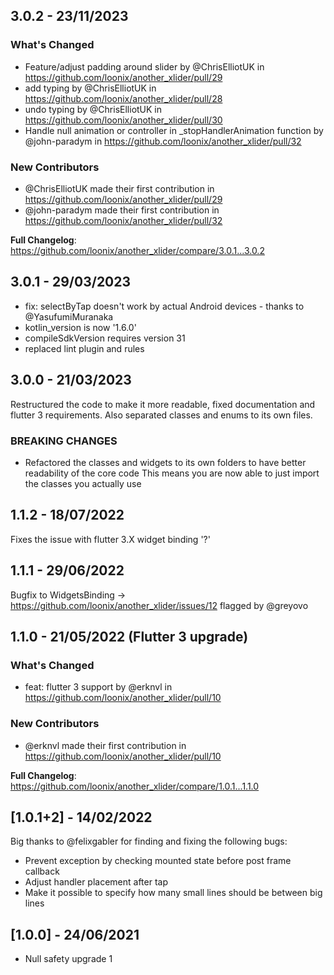 ## 3.0.2 - 23/11/2023
### What's Changed
* Feature/adjust padding around slider by @ChrisElliotUK in https://github.com/loonix/another_xlider/pull/29
* add typing by @ChrisElliotUK in https://github.com/loonix/another_xlider/pull/28
* undo typing by @ChrisElliotUK in https://github.com/loonix/another_xlider/pull/30
* Handle null animation or controller in _stopHandlerAnimation function by @john-paradym in https://github.com/loonix/another_xlider/pull/32

### New Contributors
* @ChrisElliotUK made their first contribution in https://github.com/loonix/another_xlider/pull/29
* @john-paradym made their first contribution in https://github.com/loonix/another_xlider/pull/32

**Full Changelog**: https://github.com/loonix/another_xlider/compare/3.0.1...3.0.2

## 3.0.1 - 29/03/2023
- fix: selectByTap doesn't work by actual Android devices - thanks to @YasufumiMuranaka
- kotlin_version is now '1.6.0'
- compileSdkVersion requires version 31
- replaced lint plugin and rules

## 3.0.0 - 21/03/2023
Restructured the code to make it more readable, fixed documentation and flutter 3 requirements.
Also separated classes and enums to its own files.

### BREAKING CHANGES
* Refactored the classes and widgets to its own folders to have better readability of the core code
This means you are now able to just import the classes you actually use
## 1.1.2 - 18/07/2022
Fixes the issue with flutter 3.X widget binding '?'
## 1.1.1 - 29/06/2022
Bugfix to WidgetsBinding -> https://github.com/loonix/another_xlider/issues/12 flagged by @greyovo
## 1.1.0 - 21/05/2022 (Flutter 3 upgrade)

### What's Changed
* feat: flutter 3 support by @erknvl in https://github.com/loonix/another_xlider/pull/10

### New Contributors
* @erknvl made their first contribution in https://github.com/loonix/another_xlider/pull/10

**Full Changelog**: https://github.com/loonix/another_xlider/compare/1.0.1...1.1.0

## [1.0.1+2] - 14/02/2022

Big thanks to @felixgabler for finding and fixing the following bugs:

* Prevent exception by checking mounted state before post frame callback
* Adjust handler placement after tap
* Make it possible to specify how many small lines should be between big lines

## [1.0.0] - 24/06/2021

* Null safety upgrade
  1
